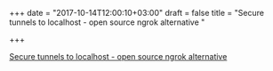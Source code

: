 +++
date = "2017-10-14T12:00:10+03:00"
draft = false
title = "Secure tunnels to localhost - open source ngrok alternative  "

+++

<p><a href="https://github.com/mmatczuk/go-http-tunnel">Secure tunnels to localhost - open source ngrok alternative  </a></p>
